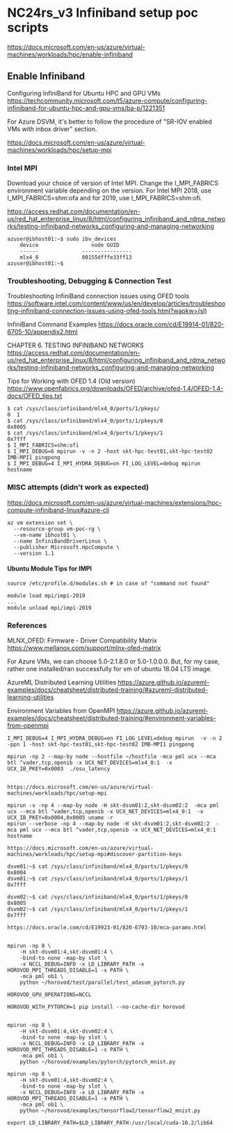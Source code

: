 # NC24rs_v3 Infiniband setup poc scripts


https://docs.microsoft.com/en-us/azure/virtual-machines/workloads/hpc/enable-infiniband

## Enable Infiniband
Configuring InfiniBand for Ubuntu HPC and GPU VMs
https://techcommunity.microsoft.com/t5/azure-compute/configuring-infiniband-for-ubuntu-hpc-and-gpu-vms/ba-p/1221351

For Azure DSVM, it's better to follow the procedure of "SR-IOV enabled VMs with inbox driver" section.

https://docs.microsoft.com/en-us/azure/virtual-machines/workloads/hpc/setup-mpi

### Intel MPI
Download your choice of version of Intel MPI. Change the I_MPI_FABRICS environment variable depending on the version. For Intel MPI 2018, use I_MPI_FABRICS=shm:ofa and for 2019, use I_MPI_FABRICS=shm:ofi.

https://access.redhat.com/documentation/en-us/red_hat_enterprise_linux/8/html/configuring_infiniband_and_rdma_networks/testing-infiniband-networks_configuring-and-managing-networking

```
azuser@ibhost01:~$ sudo ibv_devices
    device                 node GUID
    ------              ----------------
    mlx4_0              00155dfffe33ff13
azuser@ibhost01:~$
```

### Troubleshooting, Debugging & Connection Test

Troubleshooting InfiniBand connection issues using OFED tools
https://software.intel.com/content/www/us/en/develop/articles/troubleshooting-infiniband-connection-issues-using-ofed-tools.html?wapkw=(sl)

InfiniBand Command Examples
https://docs.oracle.com/cd/E19914-01/820-6705-10/appendix2.html

CHAPTER 6. TESTING INFINIBAND NETWORKS
https://access.redhat.com/documentation/en-us/red_hat_enterprise_linux/8/html/configuring_infiniband_and_rdma_networks/testing-infiniband-networks_configuring-and-managing-networking

Tips for Working with OFED 1.4 (Old version)
https://www.openfabrics.org/downloads/OFED/archive/ofed-1.4/OFED-1.4-docs/OFED_tips.txt


```
$ cat /sys/class/infiniband/mlx4_0/ports/1/pkeys/
0  1
$ cat /sys/class/infiniband/mlx4_0/ports/1/pkeys/0
0x8005
$ cat /sys/class/infiniband/mlx4_0/ports/1/pkeys/1
0x7fff
$ I_MPI_FABRICS=shm:ofi
$ I_MPI_DEBUG=6 mpirun -v -n 2 -host skt-hpc-test01,skt-hpc-test02 IMB-MPI1 pingpong
$ I_MPI_DEBUG=4 I_MPI_HYDRA_DEBUG=on FI_LOG_LEVEL=debug mpirun hostname
```

### MISC attempts (didn't work as expected)
https://docs.microsoft.com/en-us/azure/virtual-machines/extensions/hpc-compute-infiniband-linux#azure-cli

```
az vm extension set \
  --resource-group vm-poc-rg \
  --vm-name ibhost01 \
  --name InfiniBandDriverLinux \
  --publisher Microsoft.HpcCompute \
  --version 1.1 
```

#### Ubuntu Module Tips for IMPI
```
source /etc/profile.d/modules.sh # in case of "command not found"

module load mpi/impi-2019
...
module unload mpi/impi-2019
 ```
### References

 MLNX_OFED: Firmware - Driver Compatibility Matrix
 https://www.mellanox.com/support/mlnx-ofed-matrix
 
 For Azure VMs, we can choose 5.0-2.1.8.0 or 5.0-1.0.0.0. But, for my case, rather one installed/ran successfully for vm of ubuntu 18.04 LTS image.
 
 
AzureML Distributed Learning Utilities
https://azure.github.io/azureml-examples/docs/cheatsheet/distributed-training/#azureml-distributed-learning-utilities

Environment Variables from OpenMPI
https://azure.github.io/azureml-examples/docs/cheatsheet/distributed-training/#environment-variables-from-openmpi

```
I_MPI_DEBUG=4 I_MPI_HYDRA_DEBUG=on FI_LOG_LEVEL=debug mpirun  -v -n 2 -ppn 1 -host skt-hpc-test01,skt-hpc-test02 IMB-MPI1 pingpong

mpirun -np 2 --map-by node --hostfile ~/hostfile -mca pml ucx --mca btl ^vader,tcp,openib -x UCX_NET_DEVICES=mlx4_0:1  -x UCX_IB_PKEY=0x0003  ./osu_latency


https://docs.microsoft.com/en-us/azure/virtual-machines/workloads/hpc/setup-mpi

mpirun -v -np 4 --map-by node -H skt-dsvm01:2,skt-dsvm02:2  -mca pml ucx --mca btl ^vader,tcp,openib -x UCX_NET_DEVICES=mlx4_0:1  -x UCX_IB_PKEY=0x0004,0x0005 uname -r
mpirun --verbose -np 4 --map-by node -H skt-dsvm01:2,skt-dsvm02:2  -mca pml ucx --mca btl ^vader,tcp,openib -x UCX_NET_DEVICES=mlx4_0:1 hostname

https://docs.microsoft.com/en-us/azure/virtual-machines/workloads/hpc/setup-mpi#discover-partition-keys

dsvm01:~$ cat /sys/class/infiniband/mlx4_0/ports/1/pkeys/0
0x8004
dsvm01:~$ cat /sys/class/infiniband/mlx4_0/ports/1/pkeys/1
0x7fff

dsvm02:~$ cat /sys/class/infiniband/mlx4_0/ports/1/pkeys/0
0x8005
dsvm02:~$ cat /sys/class/infiniband/mlx4_0/ports/1/pkeys/1
0x7fff

https://docs.oracle.com/cd/E19923-01/820-6793-10/mca-params.html


mpirun -np 8 \
    -H skt-dsvm01:4,skt-dsvm01:4 \
    -bind-to none -map-by slot \
    -x NCCL_DEBUG=INFO -x LD_LIBRARY_PATH -x HOROVOD_MPI_THREADS_DISABLE=1 -x PATH \
    -mca pml ob1 \
    python ~/horovod/test/parallel/test_adasum_pytorch.py

HOROVOD_GPU_OPERATIONS=NCCL 

HOROVOD_WITH_PYTORCH=1 pip install --no-cache-dir horovod


mpirun -np 8 \
    -H skt-dsvm01:4,skt-dsvm02:4 \
    -bind-to none -map-by slot \
    -x NCCL_DEBUG=INFO -x LD_LIBRARY_PATH -x HOROVOD_MPI_THREADS_DISABLE=1 -x PATH \
    -mca pml ob1 \
    python ~/horovod/examples/pytorch/pytorch_mnist.py

mpirun -np 8 \
    -H skt-dsvm01:4,skt-dsvm02:4 \
    -bind-to none -map-by slot \
    -x NCCL_DEBUG=INFO -x LD_LIBRARY_PATH -x HOROVOD_MPI_THREADS_DISABLE=1 -x PATH \
    -mca pml ob1 \
    python ~/horovod/examples/tensorflow2/tensorflow2_mnist.py

export LD_LIBRARY_PATH=$LD_LIBRARY_PATH:/usr/local/cuda-10.2/lib64
```
